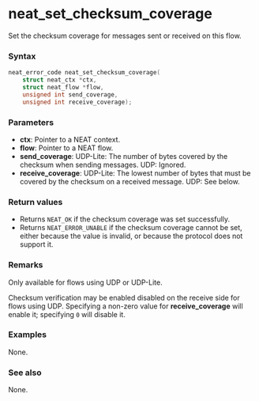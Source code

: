 # neat_set_checksum_coverage

Set the checksum coverage for messages sent or received on this flow.

### Syntax

```c
neat_error_code neat_set_checksum_coverage(
    struct neat_ctx *ctx,
    struct neat_flow *flow,
    unsigned int send_coverage,
    unsigned int receive_coverage);
```

### Parameters

- **ctx**: Pointer to a NEAT context.
- **flow**: Pointer to a NEAT flow.
- **send_coverage**: UDP-Lite: The number of bytes covered by the checksum when sending messages. UDP: Ignored.
- **receive_coverage**: UDP-Lite: The lowest number of bytes that must be covered by the checksum on a received message. UDP: See below.

### Return values

- Returns `NEAT_OK` if the checksum coverage was set successfully.
- Returns `NEAT_ERROR_UNABLE` if the checksum coverage cannot be set, either
  because the value is invalid, or because the protocol does not support it.

### Remarks

Only available for flows using UDP or UDP-Lite.

Checksum verification may be enabled disabled on the receive side for flows using UDP.
Specifying a non-zero value for **receive_coverage** will enable it; specifying `0` will disable it.

### Examples

None.

### See also

None.
